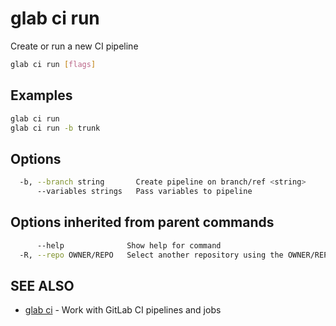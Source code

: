 # glab ci run

Create or run a new CI pipeline

```bash
glab ci run [flags]
```

## Examples

```bash
glab ci run
glab ci run -b trunk

```

## Options

```bash
  -b, --branch string       Create pipeline on branch/ref <string>
      --variables strings   Pass variables to pipeline
```

## Options inherited from parent commands

```bash
      --help              Show help for command
  -R, --repo OWNER/REPO   Select another repository using the OWNER/REPO or `GROUP/NAMESPACE/REPO` format or full URL or git URL
```

## SEE ALSO

* [glab ci](./)  - Work with GitLab CI pipelines and jobs
